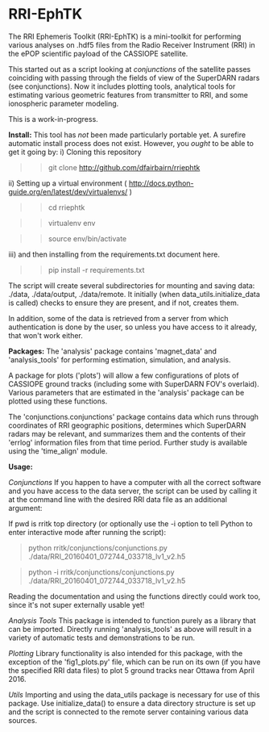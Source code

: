 # RRI-EphTK
The RRI Ephemeris Toolkit (RRI-EphTK) is a mini-toolkit for performing various analyses 
on .hdf5 files from the Radio Receiver Instrument (RRI) in the ePOP scientific payload of 
the CASSIOPE satellite.

This started out as a script looking at *conjunctions* of the satellite passes coinciding 
with passing through the fields of view of the SuperDARN radars (see conjunctions). Now 
it includes plotting tools, analytical tools for estimating various geometric features 
from transmitter to RRI, and some ionospheric parameter modeling.

This is a work-in-progress.


**Install:**
This tool has *not* been made particularly portable yet. A surefire automatic install
process does not exist. However, you _ought_ to be able to get it going by:
i) Cloning this repository 
> > git clone http://github.com/dfairbairn/rriephtk

ii) Setting up a virtual environment ( http://docs.python-guide.org/en/latest/dev/virtualenvs/ )
> > cd rriephtk

> > virtualenv env

> > source env/bin/activate

iii) and then installing from the requirements.txt document here.
> > pip install -r requirements.txt

The script will create several subdirectories for mounting and saving data:
./data, ./data/output, ./data/remote. It initially (when data_utils.initialize_data 
is called) checks to ensure they are present, and if not, creates them.

In addition, some of the data is retrieved from a server from which 
authentication is done by the user, so unless you have access to it
already, that won't work either. 

**Packages:**
The 'analysis' package contains 'magnet_data' and 'analysis_tools' for performing
estimation, simulation, and analysis.

A package for plots ('plots') will allow a few configurations of plots of 
CASSIOPE ground tracks (including some with SuperDARN FOV's overlaid). Various
parameters that are estimated in the 'analysis' package can be plotted using these
functions.

The 'conjunctions.conjunctions' package contains data which runs through coordinates 
of RRI geographic positions, determines which SuperDARN radars may be relevant,
and summarizes them and the contents of their 'errlog' information files from
that time period. Further study is available using the 'time_align' module.

**Usage:**

_Conjunctions_
If you happen to have a computer with all the correct software and you have
access to the data server, the script can be used by calling it at the 
command line with the desired RRI data file as an additional argument:

If pwd is rritk top directory (or optionally use the -i option to tell Python
to enter interactive mode after running the script):
> python rritk/conjunctions/conjunctions.py ./data/RRI_20160401_072744_033718_lv1_v2.h5

> python -i rritk/conjunctions/conjunctions.py ./data/RRI_20160401_072744_033718_lv1_v2.h5

Reading the documentation and using the functions directly could work too, since it's not super externally usable yet!

_Analysis Tools_
This package is intended to function purely as a library that can be imported.
Directly running 'analysis_tools' as above will result in a variety of automatic tests and 
demonstrations to be run. 

_Plotting_
Library functionality is also intended for this package, with the exception of the 'fig1_plots.py' file,
which can be run on its own (if you have the specified RRI data files) to plot 5 ground tracks near Ottawa
from April 2016.

_Utils_
Importing and using the data_utils package is necessary for use of this package. Use initialize_data()
to ensure a data directory structure is set up and the script is connected to the remote server containing
various data sources.
